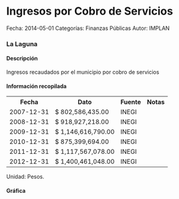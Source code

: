 Ingresos por Cobro de Servicios
=====

Fecha: 2014-05-01
Categorías: Finanzas Públicas
Autor: IMPLAN

### La Laguna

#### Descripción

Ingresos recaudados por el municipio por cobro de servicios

#### Información recopilada

<table class="table table-hover table-bordered">
  <tr><th>Fecha</th><th>Dato</th><th>Fuente</th><th>Notas</th></tr>
  <tr><td>2007-12-31</td><td>$ 802,586,435.00</td><td>INEGI</td><td></td></tr>
  <tr><td>2008-12-31</td><td>$ 918,927,218.00</td><td>INEGI</td><td></td></tr>
  <tr><td>2009-12-31</td><td>$ 1,146,616,790.00</td><td>INEGI</td><td></td></tr>
  <tr><td>2010-12-31</td><td>$ 875,399,694.00</td><td>INEGI</td><td></td></tr>
  <tr><td>2011-12-31</td><td>$ 1,117,567,078.00</td><td>INEGI</td><td></td></tr>
  <tr><td>2012-12-31</td><td>$ 1,400,461,048.00</td><td>INEGI</td><td></td></tr>
</table>

Unidad: Pesos.

#### Gráfica

<div id="Morristcefmjvl" class="grafica"></div>
  <!-- JAVASCRIPT DE LA GRAFICA EN Morristcefmjvl -->
  <script>
  new Morris.Bar({
    element: 'Morristcefmjvl',
    data: [
      { fecha: '2007-12-31', dato: 802586435.00 },
      { fecha: '2008-12-31', dato: 918927218.00 },
      { fecha: '2009-12-31', dato: 1146616790.00 },
      { fecha: '2010-12-31', dato: 875399694.00 },
      { fecha: '2011-12-31', dato: 1117567078.00 },
      { fecha: '2012-12-31', dato: 1400461048.00 }
    ],
    xkey: 'fecha',
    ykeys: ['dato'],
    labels: ['Dato']
  });
  </script>
